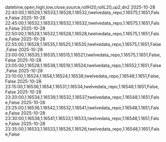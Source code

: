 datetime,open,high,low,close,source,rollH20,rollL20,up2,dn2
2025-10-28 22:40:00,1.16529,1.16533,1.16528,1.16532,twelvedata_repo,1.16575,1.1651,False,False
2025-10-28 22:45:00,1.16532,1.16533,1.16532,1.16532,twelvedata_repo,1.16575,1.1651,False,False
2025-10-28 22:50:00,1.16528,1.16532,1.16528,1.16528,twelvedata_repo,1.16575,1.1651,False,False
2025-10-28 22:55:00,1.16528,1.16535,1.16525,1.16535,twelvedata_repo,1.16575,1.1651,False,False
2025-10-28 23:00:00,1.16535,1.16535,1.16515,1.16521,twelvedata_repo,1.16575,1.1651,False,False
2025-10-28 23:05:00,1.16528,1.16538,1.16519,1.16524,twelvedata_repo,1.16552,1.1651,False,False
2025-10-28 23:10:00,1.16524,1.1654,1.16524,1.16538,twelvedata_repo,1.16548,1.1651,False,False
2025-10-28 23:15:00,1.16536,1.1654,1.16531,1.16534,twelvedata_repo,1.16548,1.1651,False,False
2025-10-28 23:20:00,1.16534,1.16539,1.16532,1.16537,twelvedata_repo,1.16548,1.1651,False,False
2025-10-28 23:25:00,1.16536,1.16542,1.16532,1.16541,twelvedata_repo,1.16548,1.1651,False,False
2025-10-28 23:30:00,1.16538,1.16541,1.16533,1.16533,twelvedata_repo,1.16548,1.1651,False,False
2025-10-28 23:35:00,1.16533,1.16533,1.16526,1.16526,twelvedata_repo,1.16548,1.1651,False,False
